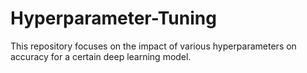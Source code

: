 # Hyperparameter-Tuning

This repository focuses on the impact of various hyperparameters on accuracy for a certain deep learning model.
